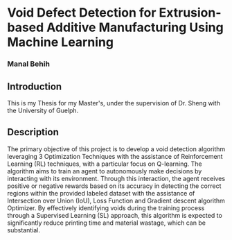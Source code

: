 # Void Defect Detection for Extrusion-based Additive Manufacturing Using Machine Learning
### Manal Behih
## Introduction
This is my Thesis for my Master's, under the supervision of Dr. Sheng with the University of Guelph.
## Description
The primary objective of this project is to develop a void detection
algorithm leveraging 3 Optimization Techniques with the assistance of Reinforcement
Learning (RL) techniques, with a particular focus on Q-learning. The algorithm aims to
train an agent to autonomously make decisions by interacting with its environment.
Through this interaction, the agent receives positive or negative rewards based on its
accuracy in detecting the correct regions within the provided labeled dataset with the
assistance of Intersection over Union (IoU), Loss Function and Gradient descent
algorithm Optimizer. By effectively identifying voids during the training process through a
Supervised Learning (SL) approach, this algorithm is expected to significantly reduce
printing time and material wastage, which can be substantial.
